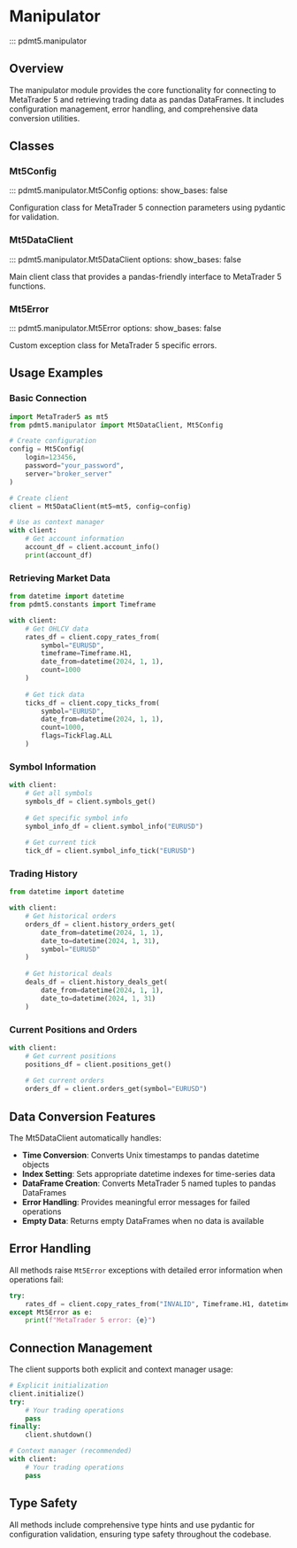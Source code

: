 # Manipulator

::: pdmt5.manipulator

## Overview

The manipulator module provides the core functionality for connecting to MetaTrader 5 and retrieving trading data as pandas DataFrames. It includes configuration management, error handling, and comprehensive data conversion utilities.

## Classes

### Mt5Config
::: pdmt5.manipulator.Mt5Config
    options:
      show_bases: false

Configuration class for MetaTrader 5 connection parameters using pydantic for validation.

### Mt5DataClient
::: pdmt5.manipulator.Mt5DataClient
    options:
      show_bases: false

Main client class that provides a pandas-friendly interface to MetaTrader 5 functions.

### Mt5Error
::: pdmt5.manipulator.Mt5Error
    options:
      show_bases: false

Custom exception class for MetaTrader 5 specific errors.

## Usage Examples

### Basic Connection

```python
import MetaTrader5 as mt5
from pdmt5.manipulator import Mt5DataClient, Mt5Config

# Create configuration
config = Mt5Config(
    login=123456,
    password="your_password",
    server="broker_server"
)

# Create client
client = Mt5DataClient(mt5=mt5, config=config)

# Use as context manager
with client:
    # Get account information
    account_df = client.account_info()
    print(account_df)
```

### Retrieving Market Data

```python
from datetime import datetime
from pdmt5.constants import Timeframe

with client:
    # Get OHLCV data
    rates_df = client.copy_rates_from(
        symbol="EURUSD",
        timeframe=Timeframe.H1,
        date_from=datetime(2024, 1, 1),
        count=1000
    )
    
    # Get tick data
    ticks_df = client.copy_ticks_from(
        symbol="EURUSD",
        date_from=datetime(2024, 1, 1),
        count=1000,
        flags=TickFlag.ALL
    )
```

### Symbol Information

```python
with client:
    # Get all symbols
    symbols_df = client.symbols_get()
    
    # Get specific symbol info
    symbol_info_df = client.symbol_info("EURUSD")
    
    # Get current tick
    tick_df = client.symbol_info_tick("EURUSD")
```

### Trading History

```python
from datetime import datetime

with client:
    # Get historical orders
    orders_df = client.history_orders_get(
        date_from=datetime(2024, 1, 1),
        date_to=datetime(2024, 1, 31),
        symbol="EURUSD"
    )
    
    # Get historical deals
    deals_df = client.history_deals_get(
        date_from=datetime(2024, 1, 1),
        date_to=datetime(2024, 1, 31)
    )
```

### Current Positions and Orders

```python
with client:
    # Get current positions
    positions_df = client.positions_get()
    
    # Get current orders
    orders_df = client.orders_get(symbol="EURUSD")
```

## Data Conversion Features

The Mt5DataClient automatically handles:

- **Time Conversion**: Converts Unix timestamps to pandas datetime objects
- **Index Setting**: Sets appropriate datetime indexes for time-series data
- **DataFrame Creation**: Converts MetaTrader 5 named tuples to pandas DataFrames
- **Error Handling**: Provides meaningful error messages for failed operations
- **Empty Data**: Returns empty DataFrames when no data is available

## Error Handling

All methods raise `Mt5Error` exceptions with detailed error information when operations fail:

```python
try:
    rates_df = client.copy_rates_from("INVALID", Timeframe.H1, datetime.now(), 100)
except Mt5Error as e:
    print(f"MetaTrader 5 error: {e}")
```

## Connection Management

The client supports both explicit and context manager usage:

```python
# Explicit initialization
client.initialize()
try:
    # Your trading operations
    pass
finally:
    client.shutdown()

# Context manager (recommended)
with client:
    # Your trading operations
    pass
```

## Type Safety

All methods include comprehensive type hints and use pydantic for configuration validation, ensuring type safety throughout the codebase.
